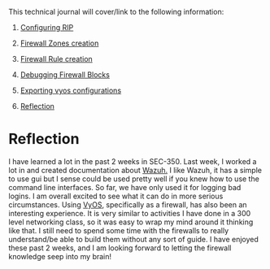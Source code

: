This technical journal will cover/link to the following information:

1. [Configuring RIP](https://github.com/Oliver-Mustoe/Oliver-Mustoe-Tech-Journal/wiki/Vyos-reference#configure-rip)

2. [Firewall Zones creation](https://github.com/Oliver-Mustoe/Oliver-Mustoe-Tech-Journal/wiki/Vyos-reference#create-firewall-zones)

3. [Firewall Rule creation](https://github.com/Oliver-Mustoe/Oliver-Mustoe-Tech-Journal/wiki/Vyos-reference#create-firewall-rules)

4. [Debugging Firewall Blocks](https://github.com/Oliver-Mustoe/Oliver-Mustoe-Tech-Journal/wiki/Vyos-reference#firewalls)

5. [Exporting vyos configurations](https://github.com/Oliver-Mustoe/Oliver-Mustoe-Tech-Journal/wiki/Vyos-reference#vyos-configs)

6. [Reflection](#reflection)

# Reflection

I have learned a lot in the past 2 weeks in SEC-350. Last week, I worked a lot in and created documentation about [Wazuh.](https://github.com/Oliver-Mustoe/Oliver-Mustoe-Tech-Journal/wiki/Wazuh-reference) I like Wazuh, it has a simple to use gui but I sense could be used pretty well if you knew how to use the command line interfaces. So far, we have only used it for logging bad logins. I am overall excited to see what it can do in more serious circumstances. Using [VyOS](https://github.com/Oliver-Mustoe/Oliver-Mustoe-Tech-Journal/wiki/Vyos-reference), specifically as a firewall, has also been an interesting experience. It is very similar to activities I have done in a 300 level networking class, so it was easy to wrap my mind around it thinking like that. I still need to spend some time with the firewalls to really understand/be able to build them without any sort of guide. I have enjoyed these past 2 weeks, and I am looking forward to letting the firewall knowledge seep into my brain!
